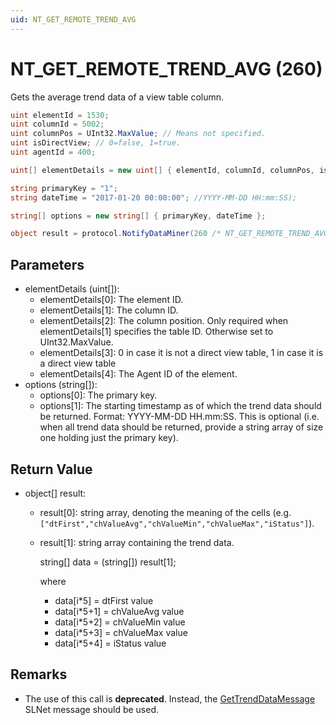 ```yaml
---
uid: NT_GET_REMOTE_TREND_AVG
---
```


# NT_GET_REMOTE_TREND_AVG (260)

Gets the average trend data of a view table column.

```csharp
uint elementId = 1530;
uint columnId = 5002;
uint columnPos = UInt32.MaxValue; // Means not specified.
uint isDirectView; // 0=false, 1=true.
uint agentId = 400;

uint[] elementDetails = new uint[] { elementId, columnId, columnPos, isDirectView, agentId };

string primaryKey = "1";
string dateTime = "2017-01-20 00:00:00"; //YYYY-MM-DD HH:mm:SS);

string[] options = new string[] { primaryKey, dateTime };

object result = protocol.NotifyDataMiner(260 /* NT_GET_REMOTE_TREND_AVG */, elementDetails, options);
```

## Parameters

- elementDetails (uint[]):
  - elementDetails[0]: The element ID.
  - elementDetails[1]: The column ID.
  - elementDetails[2]: The column position. Only required when elementDetails[1] specifies the table ID. Otherwise set to UInt32.MaxValue.
  - elementDetails[3]: 0 in case it is not a direct view table, 1 in case it is a direct view table
  - elementDetails[4]: The Agent ID of the element.
- options (string[]):
  - options[0]: The primary key.
  - options[1]: The starting timestamp as of which the trend data should be returned. Format: YYYY-MM-DD HH.mm:SS. This is optional (i.e. when all trend data should be returned, provide a string array of size one holding just the primary key).

## Return Value

- object[] result:
  - result[0]: string array, denoting the meaning of the cells (e.g. `["dtFirst","chValueAvg","chValueMin","chValueMax","iStatus"]`).
  - result[1]: string array containing the trend data.

    string[] data = (string[]) result[1];

    where

    - data[i*5] = dtFirst value
    - data[i*5+1] = chValueAvg value
    - data[i*5+2] = chValueMin value
    - data[i*5+3] = chValueMax value
    - data[i*5+4] = iStatus value

## Remarks

- The use of this call is **deprecated**. Instead, the [GetTrendDataMessage](xref:Skyline.DataMiner.Net.Messages.GetTrendDataMessage) SLNet message should be used.
